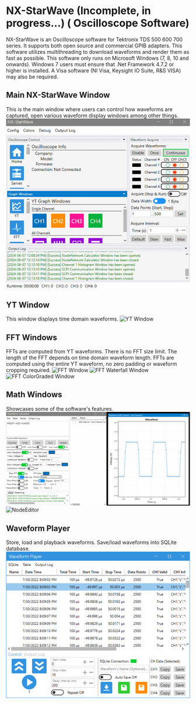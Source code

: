 # NX-StarWave (Incomplete, in progress...) ( Oscilloscope Software)
NX-StarWave is an Oscilloscope software for Tektronix TDS 500 600 700 series.
It supports both open source and commercial GPIB adapters.
This software utilizes multithreading to download waveforms and render them as fast as possible.
This software only runs on Microsoft Windows (7, 8, 10 and onwards). Windows 7 users must ensure that .Net Framework 4.7.2 or higher is installed. A Visa software (NI Visa, Keysight IO Suite, R&S VISA) may also be required.

## Main NX-StarWave Window
This is the main window where users can control how waveforms are captured, open various waveform display windows among other things.
![Main NX-StarWave Window](https://github.com/Niravk1997/NX-StarWave/blob/main/Screenshots/NX-StarWave_Window.gif)

## YT Window
This window displays time domain waveforms.
![YT Window](https://github.com/Niravk1997/NX-StarWave/blob/main/Screenshots/CH1_YT_Window.gif)

## FFT Windows
FFTs are computed from YT waveforms. There is no FFT size limit. The length of the FFT depends on time domain waveform length. FFTs are computed using the entire YT waveform, no zero padding or waveform cropping required.
![FFT Window](https://github.com/Niravk1997/NX-StarWave/blob/main/Screenshots/CH1_FFT_Window.gif)
![FFT Waterfall Window](https://github.com/Niravk1997/NX-StarWave/blob/main/Screenshots/CH1_FFT_Waterfall_Window.gif)
![FFT ColorGraded Window](https://github.com/Niravk1997/NX-StarWave/blob/main/Screenshots/CH1_FFT_ColorGraded_Window.gif)
## Math Windows
Showcases some of the software's features.
![Waveform Calculator](https://github.com/Niravk1997/NX-StarWave/blob/main/Screenshots/Waveform_Calculator_Window.gif)
![NodeEditor](https://github.com/Niravk1997/NX-StarWave/blob/main/Screenshots/NodeEditor_Math_Window.gif)
## Waveform Player
Store, load and playback waveforms. Save/load waveforms into SQLite database. 
![Waveform Player](https://github.com/Niravk1997/NX-StarWave/blob/main/Screenshots/Waveform_Player.PNG)
